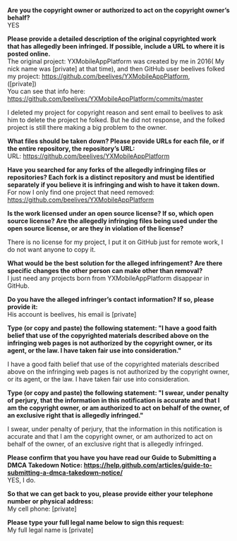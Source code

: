 **Are you the copyright owner or authorized to act on the copyright owner’s behalf?**  
YES

**Please provide a detailed description of the original copyrighted work that has allegedly been infringed. If possible, include a URL to where it is posted online.**  
The original project: YXMobileAppPlatform was created by me in 2016( My nick name was [private] at that time), and then GitHub user beelives folked my project: https://github.com/beelives/YXMobileAppPlatform,  
([private])   
You can see that info here: https://github.com/beelives/YXMobileAppPlatform/commits/master

I deleted my project for copyright reason and sent email to beelives to ask him to delete the project he folked. But he did not response, and the folked project is still there making a big problem to the owner.

**What files should be taken down? Please provide URLs for each file, or if the entire repository, the repository’s URL:**  
URL: https://github.com/beelives/YXMobileAppPlatform

**Have you searched for any forks of the allegedly infringing files or repositories? Each fork is a distinct repository and must be identified separately if you believe it is infringing and wish to have it taken down.**  
For now I only find one project that need removed: https://github.com/beelives/YXMobileAppPlatform

**Is the work licensed under an open source license? If so, which open source license? Are the allegedly infringing files being used under the open source license, or are they in violation of the license?**

There is no license for my project, I put it on GitHub just for remote work, I do not want anyone to copy it.

**What would be the best solution for the alleged infringement? Are there specific changes the other person can make other than removal?**  
I just need any projects born from YXMobileAppPlatform disappear in GitHub.

**Do you have the alleged infringer’s contact information? If so, please provide it:**  
His account is beelives, his email is [private]

**Type (or copy and paste) the following statement: "I have a good faith belief that use of the copyrighted materials described above on the infringing web pages is not authorized by the copyright owner, or its agent, or the law. I have taken fair use into consideration."**

I have a good faith belief that use of the copyrighted materials described above on the infringing web pages is not authorized by the copyright owner, or its agent, or the law. I have taken fair use into consideration.

**Type (or copy and paste) the following statement: "I swear, under penalty of perjury, that the information in this notification is accurate and that I am the copyright owner, or am authorized to act on behalf of the owner, of an exclusive right that is allegedly infringed."**

I swear, under penalty of perjury, that the information in this notification is accurate and that I am the copyright owner, or am authorized to act on behalf of the owner, of an exclusive right that is allegedly infringed.

**Please confirm that you have you have read our Guide to Submitting a DMCA Takedown Notice: https://help.github.com/articles/guide-to-submitting-a-dmca-takedown-notice/**  
YES, I do.

**So that we can get back to you, please provide either your telephone number or physical address:**  
My cell phone: [private]

**Please type your full legal name below to sign this request:**  
My full legal name is [private]

